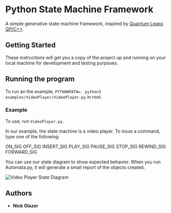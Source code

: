 # Python State Machine Framework

A simple generative state machine framework, inspired by [Quantum Leaps QP/C++](https://www.state-machine.com/qpcpp/). 

## Getting Started

These instructions will get you a copy of the project up and running on your local machine for development and testing purposes.

## Running the program
To run an the example, `PYTHONPATH=. python3 examples/VideoPlayer/VideoPlayer.py` in root.
 

### Example 

To use, run `VideoPlayer.py`.

In our example, the state machine is a video player. 
To issue a command, type one of the following:

ON_SIG
OFF_SIG
INSERT_SIG
PLAY_SIG
PAUSE_SIG
STOP_SIG
REWIND_SIG
FORWARD_SIG

You can use our state diagram to show expected behavior. When you run Automata.py, it will generate a small report of the objects created.

![Video Player State Diagram](https://github.com/nickglazer/logic-gates-inheritance-practice/blob/master/examples/VideoPlayer/VideoPlayerStateDiagram.png)

## Authors

* **Nick Glazer**
